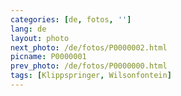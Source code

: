 ```yaml
---
categories: [de, fotos, '']
lang: de
layout: photo
next_photo: /de/fotos/P0000002.html
picname: P0000001
prev_photo: /de/fotos/P0000000.html
tags: [Klippspringer, Wilsonfontein]
---
```

